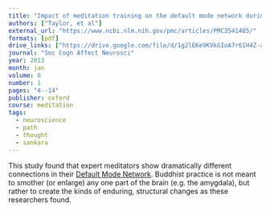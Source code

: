 ```yaml
---
title: "Impact of meditation training on the default mode network during a restful state"
authors: ["Taylor, et al"]
external_url: "https://www.ncbi.nlm.nih.gov/pmc/articles/PMC3541485/"
formats: [pdf]
drive_links: ["https://drive.google.com/file/d/1g2lEKe9KVkGIoA7r6IH4Z-a6ybE3pAjm/view?usp=drivesdk"]
journal: "Soc Cogn Affect Neurosci"
year: 2013
month: jan
volume: 8
number: 1
pages: "4--14"
publisher: oxford
course: meditation
tags:
  - neuroscience
  - path
  - thought
  - sankara
---
```



This study found that expert meditators show dramatically different connections in their [Default Mode Network](https://en.wikipedia.org/wiki/Default_mode_network). Buddhist practice is not meant to smother (or enlarge) any one part of the brain (e.g. the amygdala), but rather to create the kinds of enduring, structural changes as these researchers found. 


